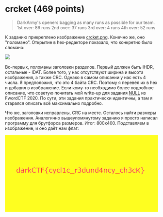 # crcket (469 points)

> DarkArmy's openers bagging as many runs as possible for our team.
>    1st over: 86 runs
>    2nd over: 37 runs
>    3rd over: 4 runs
>    4th over: 52 runs

К заданию прикреплено изображение [crcket.png](./crcket.png). Конечно же, оно "поломано". Открытие в hex-редакторе
показало, что конкретно было сломано:

![](https://i.imgur.com/lMNjSXx.png)

Во-первых, поломаны заголовки разделов. Первый должен быть IHDR, остальные - IDAT. Более того, у нас отсутствуют
ширина и высота изображения, а также CRC. Однако в самом описании у нас есть 4 числа. Я предположил, что это 4 байта
CRC. Поэтому я перевёл их в hex и добавил в изображение. Если кому-то необходимо более подробное описание, что советую
почитать мой write-up для задания [NULL](../../../FwordCTF%202020/Misc/NULL) из FwordCTF 2020. По сути, эти задания 
практически идентичны, а там я старался описать всё максимально подробно.

Что же, заголовки исправлены, CRC на месте. Осталось найти размеры изображения. Аналогично вышеупомянутому заданию
я просто написал программу для брутфорса размеров. Итог: 800х400. Подставляем в изображение, и оно даёт нам флаг:

![](./crcket_fixed.png)
